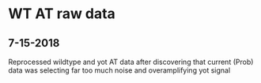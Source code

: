 # WT AT raw data

## 7-15-2018
Reprocessed wildtype and yot AT data after discovering that current (Prob) data was selecting far too much noise and overamplifying yot signal
